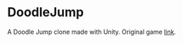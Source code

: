 # DoodleJump

A Doodle Jump clone made with Unity.
Original game [link](https://poki.com/fr/g/sauter+vers+le+haut/doodle+jump).

